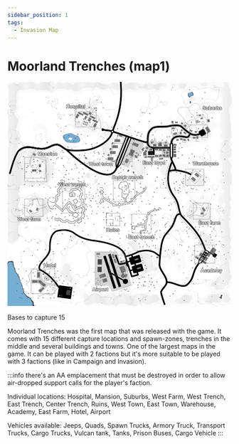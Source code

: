 ```yaml
---
sidebar_position: 1
tags:
  - Invasion Map
---
```

# Moorland Trenches (map1)


![](./img/Map1labels.webp)

Bases to capture	15

Moorland Trenches was the first map that was released with the game. It comes with 15 different capture locations and spawn-zones, trenches in the middle and several buildings and towns. One of the largest maps in the game. It can be played with 2 factions but it's more suitable to be played with 3 factions (like in Campaign and Invasion).

:::info
there's an AA emplacement that must be destroyed in order to allow air-dropped support calls for the player's faction.

Individual locations: Hospital, Mansion, Suburbs, West Farm, West Trench, East Trench, Center Trench, Ruins, West Town, East Town, Warehouse, Academy, East Farm, Hotel, Airport

Vehicles available: Jeeps, Quads, Spawn Trucks, Armory Truck, Transport Trucks, Cargo Trucks, Vulcan tank, Tanks, Prison Buses, Cargo Vehicle
:::